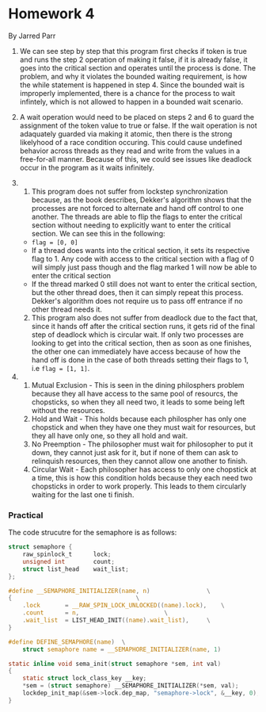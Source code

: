 # Homework 4
By Jarred Parr

1. We can see step by step that this program first checks if token is true and runs the step 2 operation of making it false, if it is already false, it goes into the critical section and operates until the process is done. The problem, and why it violates the bounded waiting requirement, is how the while statement is happened in step 4. Since the bounded wait is improperly implemented, there is a chance for the process to wait infintely, which is not allowed to happen in a bounded wait scenario.

2. A wait operation would need to be placed on steps 2 and 6 to guard the assignment of the token value to true or false. If the wait operation is not adaquately guarded via making it atomic, then there is the strong likelyhood of a race condition occuring. This could cause undefined behavior across threads as they read and write from the values in a free-for-all manner. Because of this, we could see issues like deadlock occur in the program as it waits infinitely.

3. 1. This program does not suffer from lockstep synchronization because, as the book describes, Dekker's algorithm shows that the processes are not forced to alternate and hand off control to one another. The threads are able to flip the flags to enter the critical section without needing to explicitly want to enter the critical section. We can see this in the following:
    - `flag = [0, 0]`
    - If a thread does wants into the critical section, it sets its respective flag to 1. Any code with access to the critical section with a flag of 0 will simply just pass though and the flag marked 1 will now be able to enter the critical section
    - If the thread marked 0 still does not want to enter the critical section, but the other thread does, then it can simply repeat this process. Dekker's algorithm does not require us to pass off entrance if no other thread needs it.
   2. This program also does not suffer from deadlock due to the fact that, since it hands off after the critical section runs, it gets rid of the final step of deadlock which is circular wait. If only two processes are looking to get into the critical section, then as soon as one finishes, the other one can immediately have access because of how the hand off is done in the case of both threads setting their flags to 1, i.e `flag = [1, 1]`.

4. 1. Mutual Exclusion - This is seen in the dining philosphers problem because they all have access to the same pool of resourcs, the chopsticks, so when they all need two, it leads to some being left without the resources.
   2. Hold and Wait - This holds because each philospher has only one chopstick and when they have one they must wait for resources, but they all have only one, so they all hold and wait.
   3. No Preemption - The philosopher must wait for philosopher to put it down, they cannot just ask for it, but if none of them can ask to relinquish resources, then they cannot allow one another to finish.
   4. Circular Wait - Each philosopher has access to only one chopstick at a time, this is how this condition holds because they each need two chopsticks in order to work properly. This leads to them circularly waiting for the last one ti finish.

### Practical
The code strucutre for the semaphore is as follows:
```c
struct semaphore {
	raw_spinlock_t		lock;
	unsigned int		count;
	struct list_head	wait_list;
};

#define __SEMAPHORE_INITIALIZER(name, n)				\
{									\
	.lock		= __RAW_SPIN_LOCK_UNLOCKED((name).lock),	\
	.count		= n,						\
	.wait_list	= LIST_HEAD_INIT((name).wait_list),		\
}

#define DEFINE_SEMAPHORE(name)	\
	struct semaphore name = __SEMAPHORE_INITIALIZER(name, 1)

static inline void sema_init(struct semaphore *sem, int val)
{
	static struct lock_class_key __key;
	*sem = (struct semaphore) __SEMAPHORE_INITIALIZER(*sem, val);
	lockdep_init_map(&sem->lock.dep_map, "semaphore->lock", &__key, 0);
}
```
